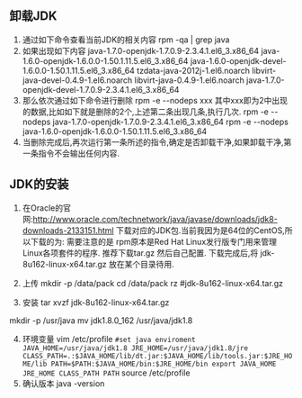 ## 卸载JDK
1. 通过如下命令查看当前JDK的相关内容
rpm -qa | grep java
2. 如果出现如下内容
java-1.7.0-openjdk-1.7.0.9-2.3.4.1.el6_3.x86_64
java-1.6.0-openjdk-1.6.0.0-1.50.1.11.5.el6_3.x86_64
java-1.6.0-openjdk-devel-1.6.0.0-1.50.1.11.5.el6_3.x86_64
tzdata-java-2012j-1.el6.noarch
libvirt-java-devel-0.4.9-1.el6.noarch
libvirt-java-0.4.9-1.el6.noarch
java-1.7.0-openjdk-devel-1.7.0.9-2.3.4.1.el6_3.x86_64
3. 那么依次通过如下命令进行删除
rpm -e --nodeps xxx
其中xxx即为2中出现的数据,比如如下就是删除的2个,上述第二条出现几条,执行几次.
rpm -e --nodeps java-1.7.0-openjdk-1.7.0.9-2.3.4.1.el6_3.x86_64
rpm -e --nodeps java-1.6.0-openjdk-1.6.0.0-1.50.1.11.5.el6_3.x86_64
4. 当删除完成后,再次运行第一条所述的指令,确定是否卸载干净,如果卸载干净,第一条指令不会输出任何内容.


## JDK的安装
1. 在Oracle的官网:http://www.oracle.com/technetwork/java/javase/downloads/jdk8-downloads-2133151.html 下载对应的JDK包.当前我因为是64位的CentOS,所以下载的为:
需要注意的是 rpm原本是Red Hat Linux发行版专门用来管理Linux各项套件的程序. 推荐下载tar.gz 然后自己配置.
下载完成后,将 jdk-8u162-linux-x64.tar.gz 放在某个目录待用.

2. 上传
mkdir -p /data/pack
cd /data/pack
rz
#jdk-8u162-linux-x64.tar.gz

3. 安装
tar xvzf jdk-8u162-linux-x64.tar.gz

mkdir -p /usr/java
mv jdk1.8.0_162 /usr/java/jdk1.8

4. 环境变量
vim /etc/profile 
`
#set java enviroment 
JAVA_HOME=/usr/java/jdk1.8
JRE_HOME=/usr/java/jdk1.8/jre
CLASS_PATH=.:$JAVA_HOME/lib/dt.jar:$JAVA_HOME/lib/tools.jar:$JRE_HOME/lib
PATH=$PATH:$JAVA_HOME/bin:$JRE_HOME/bin
export JAVA_HOME JRE_HOME CLASS_PATH PATH
`
source /etc/profile
5. 确认版本
java -version
